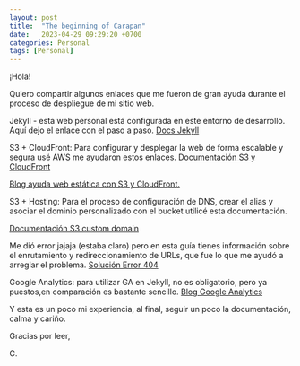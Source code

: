 ```yaml
---
layout: post
title:  "The beginning of Carapan"
date:   2023-04-29 09:29:20 +0700
categories: Personal
tags: [Personal]
---
```

¡Hola!

Quiero compartir algunos enlaces que me fueron de gran ayuda durante el proceso de despliegue de mi sitio web. 

 Jekyll - esta web personal está configurada en este entorno de desarrollo. Aquí dejo el enlace con el paso a paso.
<a href="https://jekyllrb.com/docs/step-by-step/01-setup/" target="_blank" rel="nofollow">Docs Jekyll</a>


S3 + CloudFront: 
Para configurar y desplegar la web de forma escalable y segura usé AWS me ayudaron estos enlaces.
<a href="https://aws.amazon.com/es/blogs/aws-spanish/como-alojar-tu-sitio-web-estatico-en-amazon-s3-y-amazon-cloudfront/" target="_blank" rel="nofollow">Documentación S3 y CloudFront</a>


<a href="https://dev.to/aws-builders/deploy-static-website-on-s3-bucket-and-configure-cloudfront-distribution-12em" target="_blank" rel="nofollow">Blog ayuda web estática con S3 y CloudFront.</a>


S3 + Hosting: Para el proceso de configuración de DNS, crear el alias y asociar el dominio personalizado con el bucket utilicé esta documentación.

<a href="https://docs.aws.amazon.com/es_es/AmazonS3/latest/userguide/website-hosting-custom-domain-walkthrough.html" target="_blank" rel="nofollow">Documentación S3 custom domain</a>

Me dió error jajaja (estaba claro) pero en esta guía tienes información sobre el enrutamiento y redireccionamiento de URLs, que fue lo que me ayudó a arreglar el problema.
<a href="https://docs.aws.amazon.com/AmazonS3/latest/userguide/WebsiteHosting.html" target="_blank" rel="nofollow">Solución Error 404</a>

Google Analytics: para utilizar GA en Jekyll, no es obligatorio, pero ya puestos,en comparación es bastante sencillo.
<a href="https://michaelsoolee.com/google-analytics-jekyll/" target="_blank" rel="nofollow">Blog Google Analytics</a>

Y esta es un poco mi experiencia, al final, seguir un poco la documentación, calma y cariño. 


Gracias por leer,


C.
